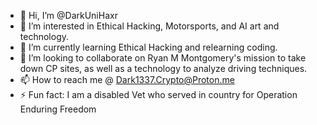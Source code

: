 - 👋 Hi, I’m @DarkUniHaxr
- 👀 I’m interested in Ethical Hacking, Motorsports, and AI art and technology.
- 🌱 I’m currently learning Ethical Hacking and relearning coding.
- 💞️ I’m looking to collaborate on Ryan M Montgomery's mission to take down CP sites, as well as a technology to analyze driving techniques.
- 📫 How to reach me @ Dark1337.Crypto@Proton.me
- ⚡ Fun fact: I am a disabled Vet who served in country for Operation Enduring Freedom

<!---
DarkUniHaxr/DarkUniHaxr is a ✨ special ✨ repository because its `README.md` (this file) appears on your GitHub profile.
You can click the Preview link to take a look at your changes.
--->
